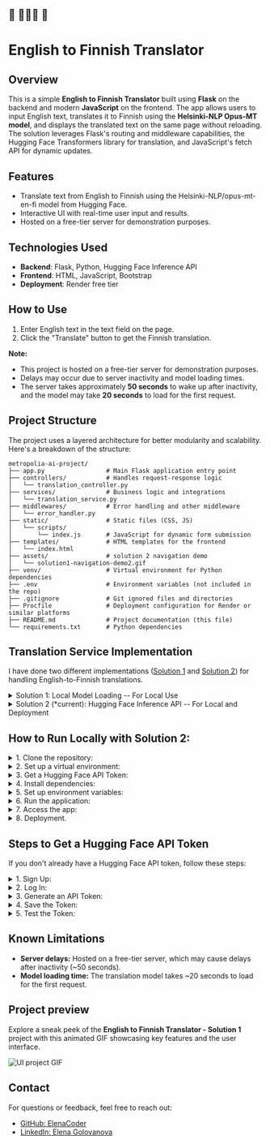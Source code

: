 🔔 🦄🦄🦄 🔔
---

# English to Finnish Translator

## Overview
This is a simple **English to Finnish Translator** built using **Flask** on the backend and modern **JavaScript** on the frontend. The app allows users to input English text, translates it to Finnish using the **Helsinki-NLP Opus-MT model**, and displays the translated text on the same page without reloading. The solution leverages Flask's routing and middleware capabilities, the Hugging Face Transformers library for translation, and JavaScript's fetch API for dynamic updates.

## Features
- Translate text from English to Finnish using the Helsinki-NLP/opus-mt-en-fi model from Hugging Face.
- Interactive UI with real-time user input and results.
- Hosted on a free-tier server for demonstration purposes.

## Technologies Used
- **Backend**: Flask, Python, Hugging Face Inference API
- **Frontend**: HTML, JavaScript, Bootstrap
- **Deployment**: Render free tier

## How to Use
1. Enter English text in the text field on the page.
2. Click the "Translate" button to get the Finnish translation.

**Note:**
- This project is hosted on a free-tier server for demonstration purposes.
- Delays may occur due to server inactivity and model loading times.
- The server takes approximately **50 seconds** to wake up after inactivity, and the model may take **20 seconds** to load for the first request.

## Project Structure
The project uses a layered architecture for better modularity and scalability.
Here's a breakdown of the structure:

```
metropolia-ai-project/
├── app.py                 # Main Flask application entry point
├── controllers/           # Handles request-response logic
│   └── translation_controller.py
├── services/              # Business logic and integrations
│   └── translation_service.py
├── middlewares/           # Error handling and other middleware
│   └── error_handler.py
├── static/                # Static files (CSS, JS)
│   └── scripts/
│       └── index.js       # JavaScript for dynamic form submission
├── templates/             # HTML templates for the frontend
│   └── index.html
├── assets/                # solution 2 navigation demo
│   └── solution1-navigation-demo2.gif
├── venv/                  # Virtual environment for Python dependencies
├── .env                   # Environment variables (not included in the repo)
├── .gitignore             # Git ignored files and directories
├── Procfile               # Deployment configuration for Render or similar platforms
├── README.md              # Project documentation (this file)
└── requirements.txt       # Python dependencies
```

## Translation Service Implementation

I have done two different implementations ([Solution 1](https://github.com/ElenaCoder/metropolia-ai-project-local) and [Solution 2](https://github.com/ElenaCoder/metropolia-ai-project)) for handling English-to-Finnish translations.
<details>

<summary>Solution 1: Local Model Loading -- For Local Use</summary>
This solution uses the Helsinki-NLP/opus-mt-en-fi translation model from Hugging Face by loading it locally via the transformers library.

**Advantages:**
- No reliance on external APIs.
- Ideal for local development on machines with sufficient memory.

**Limitations:**
- Memory-intensive and cannot be deployed on free-tier platforms like Render.
- Requires downloading and initializing the entire model on the local machine.

</details>

<details>
<summary>Solution 2 (*current): Hugging Face Inference API -- For Local and Deployment</summary>
This solution utilizes the Hugging Face Inference API, offloading the translation model to Hugging Face’s servers.

**Advantages:**
- Lightweight and works well on platforms with limited memory, such as free-tier Render deployments.
- Can be deployed and accessed remotely.

**Limitations:**
- Depends on the availability and performance of the Hugging Face API.
- Requires a valid Hugging Face API token.

</details>


## How to Run Locally with Solution 2:

<details>

<summary>1. Clone the repository:</summary>

```
git clone https://github.com/ElenaCoder/metropolia-ai-project.git
cd metropolia-ai-project
```
</details>

<details>

<summary>2. Set up a virtual environment:</summary>

```
python -m venv venv
source venv/Scripts/activate  # Windows
# or
source venv/bin/activate      # macOS/Linux
```
</details>

<details>

<summary>3. Get a Hugging Face API Token:</summary>

If you don’t already have a token, follow these steps:
- Sign up or log in to [Hugging Face](https://huggingface.co/).
- Generate an API token in your account settings under **Access Tokens**.

For detailed steps, refer to the section **Steps to Get a Hugging Face API Token.**
</details>

<details>

<summary>4. Install dependencies:</summary>

```
pip install -r requirements.txt
```
</details>

<details>

<summary>5. Set up environment variables:</summary>

  - Create a `.env` file in the root directory.
  - Add your Hugging Face API token: `HUGGING_FACE_API_TOKEN=your_token_here`

</details>

<details>

<summary>6. Run the application:</summary>

```
python app.py
```
</details>

<details>

<summary>7. Access the app:</summary>

Open `http://127.0.0.1:5000` in your browser.

</details>

<details>

<summary>8. Deployment.</summary>

 The app is deployed on Render's free tier. You can access the live demo here: [English-to-Finnish Translator Web App](https://metropolia-ai-project.onrender.com/)

**Note:**
The app is deployed on Render's free tier for demonstration purposes, which has some limitations. The server may need to wake up if it's inactive. If you see a **502 error**, this is normal—please wait for about **1 minute** and **refresh** the page to try again.

 </details>


## Steps to Get a Hugging Face API Token
If you don't already have a Hugging Face API token, follow these steps:
<details>

<summary>1. Sign Up:</summary>

- Go to Hugging Face and create a free account if you don't already have one.

</details>

<details>

<summary>2. Log In:</summary>

- Log in to your Hugging Face account.

</details>

<details>

<summary>3. Generate an API Token:</summary>

- Navigate to your account settings by clicking your profile picture in the top-right corner of the Hugging Face website.
- Select **Access Tokens** from the menu.
- Click **New Token** to generate a token.
  - Provide a name for the token (e.g., "Metropolia-AI-Project").
  - Set the role to read.
- Copy the generated token.

</details>

<details>

<summary>4. Save the Token:</summary>

- Create a file named .env in the project root directory if it doesn’t already exist.
- Add the following line to the `.env` file:
```
HUGGING_FACE_API_TOKEN=your_api_token_here
```
Replace **your_api_token_here** with the token you copied in the previous step.

</details>

<details>

<summary>5. Test the Token:</summary>

- Ensure the token is working by running the project:
```
python app.py
```
</details>


## Known Limitations
 - **Server delays:** Hosted on a free-tier server, which may cause delays after inactivity (~50 seconds).
 - **Model loading time:** The translation model takes ~20 seconds to load for the first request.

## Project preview

Explore a sneak peek of the **English to Finnish Translator - Solution 1** project with this animated GIF showcasing key features and the user interface.

![UI project GIF](./assets/solution1-navigation-demo.gif)

## Contact
For questions or feedback, feel free to reach out:
 - [GitHub: ElenaCoder](https://github.com/ElenaCoder)
 - [LinkedIn: Elena Golovanova](https://www.linkedin.com/in/elena-golovanova/)
